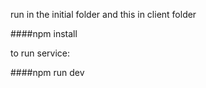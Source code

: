run in the initial folder and this in client folder

####npm install

to run service:

####npm run dev



